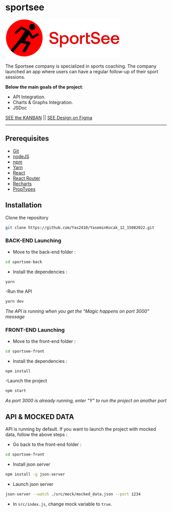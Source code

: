 # sportsee

![SportSee logo](/sportsee-front/src/assets/logo.svg)

The Sportsee company is specialized in sports coaching.
The company launched an app where users can have a regular follow-up of their sport sessions.

**Below the main goals of the project**:

- API Integration.
- Charts & Graphs Integration.
- JSDoc

[SEE the KANBAN](https://676974353034.notion.site/Tableau-de-bord-SportSee-922ee66152c74a9ab9d74b9be1e6e13f) || [SEE Design on Figma](https://www.figma.com/file/BMomGVZqLZb811mDMShpLu/UI-design-Sportify-FR)

---

## Prerequisites

- [Git](https://git-scm.com/)
- [nodeJS](https://nodejs.org/en/)
- [npm](https://www.npmjs.com/)
- [Yarn](https://yarnpkg.com/)
- [React](https://fr.reactjs.org/)
- [React Router](https://reactrouter.com/)
- [Recharts](https://recharts.org/en-US/)
- [PropTypes](https://www.npmjs.com/package/prop-types)

## Installation

Clone the repository

```sh
git clone https://github.com/Yas2410/YaseminKocak_12_15082022.git
```

### BACK-END Launching

- Move to the back-end folder :

```sh
cd sportsee-back
```

- Install the dependencies :

```sh
yarn
```

-Run the API

```sh
yarn dev
```

_The API is running when you get the "Magic happens on port 3000" message_

### FRONT-END Launching

- Move to the front-end folder :

```sh
cd sportsee-front
```

- Install the dependencies :

```sh
npm install
```

-Launch the project

```sh
npm start
```

_As port 3000 is already running, enter "Y" to run the project on another port_

## API & MOCKED DATA

API is running by default.
If you want to launch the project with mocked data, follow the above steps :

- Go back to the front-end folder :

```sh
cd sportsee-front
```

- Install json server

```sh
npm install -g json-server
```

- Launch json server

```sh
json-server --watch ./src/mock/mocked_data.json --port 1234
```

- In `src/index.js`, change mock variable to `true`.
